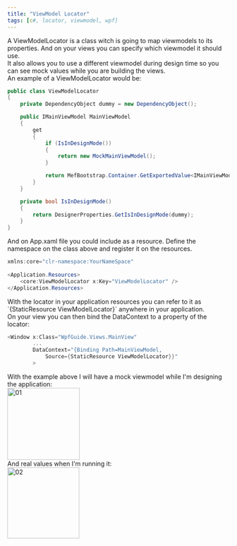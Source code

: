 ```yaml
---
title: "ViewModel Locator"
tags: [c#, locator, viewmodel, wpf]
---
```


<div>A ViewModelLocator is a class witch is going to map viewmodels to its properties. And on your views you can specify which viewmodel it should use.</div>
<div></div>
<div>It also allows you to use a different viewmodel during design time so you can see mock values while you are building the views.</div>
<div></div>
<!--more-->
<div>An example of a ViewModelLocator would be:</div>
<div>

```csharp
public class ViewModelLocator
{
    private DependencyObject dummy = new DependencyObject();

    public IMainViewModel MainViewModel
    {
        get
        {
            if (IsInDesignMode())
            {
                return new MockMainViewModel();
            }

            return MefBootstrap.Container.GetExportedValue<IMainViewModel>();
        }
    }

    private bool IsInDesignMode()
    {
        return DesignerProperties.GetIsInDesignMode(dummy);
    }
}
```

<div></div>
<div>And on App.xaml file you could include as a resource. Define the namespace on the class above and register it on the resources.</div>
<div></div>

```csharp
xmlns:core="clr-namespace:YourNameSpace"
 
<Application.Resources>
    <core:ViewModelLocator x:Key="ViewModelLocator" />
</Application.Resources>
```

<div></div>
<div>With the locator in your application resources you can refer to it as `{StaticResource ViewModelLocator}` anywhere in your application.</div>
<div></div>
<div>On your view you can then bind the DataContext to a property of the locator:</div>
<div></div>

```csharp
<Window x:Class="WpfGuide.Views.MainView"
        ...
        DataContext="{Binding Path=MainViewModel,
            Source={StaticResource ViewModelLocator}}"
        >
```

<div></div>
<div>With the example above I will have a mock viewmodel while I'm designing the application:</div>
<div><a href="https://brunolm.files.wordpress.com/2015/03/011.jpg"><img class="alignnone size-full wp-image-46" src="https://brunolm.files.wordpress.com/2015/03/011.jpg" alt="01" width="164" height="163" /></a></div>
<div></div>
<div>And real values when I'm running it:</div>
<div><a href="https://brunolm.files.wordpress.com/2015/03/02.jpg"><img class="alignnone size-full wp-image-47" src="https://brunolm.files.wordpress.com/2015/03/02.jpg" alt="02" width="163" height="161" /></a></div>
</div>
